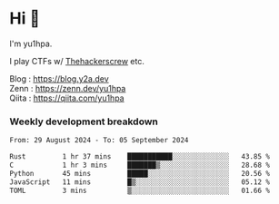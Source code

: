 # Hi 👋

I'm yu1hpa.

I play CTFs w/ [Thehackerscrew](https://www.thehackerscrew.team/) etc.

Blog : https://blog.y2a.dev  
Zenn : https://zenn.dev/yu1hpa  
Qiita : https://qiita.com/yu1hpa  

### Weekly development breakdown

<!--START_SECTION:waka-->

```txt
From: 29 August 2024 - To: 05 September 2024

Rust         1 hr 37 mins    ███████████░░░░░░░░░░░░░░   43.85 %
C            1 hr 3 mins     ███████▒░░░░░░░░░░░░░░░░░   28.68 %
Python       45 mins         █████░░░░░░░░░░░░░░░░░░░░   20.56 %
JavaScript   11 mins         █▒░░░░░░░░░░░░░░░░░░░░░░░   05.12 %
TOML         3 mins          ▒░░░░░░░░░░░░░░░░░░░░░░░░   01.66 %
```

<!--END_SECTION:waka-->

